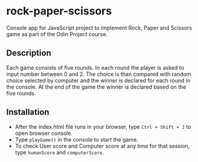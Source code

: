 # rock-paper-scissors
Console app for JavaScript project to implement Rock, Paper and Scissors game as part of the Odin Project course.

## Description
Each game consists of five rounds.
In each round the player is asked to input number between 0 and 2.
The choice is than compared with random choice selected by computer and the winner is declared for each round in the console.
At the end of the game the winner is declared based on the five rounds.


## Installation
- After the index.html file runs in your browser, type ```Ctrl + Shift + J``` to open browser console.
- Type ```playGame()``` in the console to start the game.
- To check User score and Computer score at any time for that session, type ```humanScore``` and ```computerScore```.